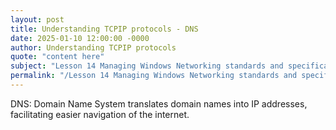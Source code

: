 ```yaml
---
layout: post
title: Understanding TCPIP protocols - DNS
date: 2025-01-10 12:00:00 -0000
author: Understanding TCPIP protocols
quote: "content here"
subject: "Lesson 14 Managing Windows Networking standards and specifications"
permalink: "/Lesson 14 Managing Windows Networking standards and specifications/Understanding TCPIP protocols/Understanding TCPIP protocols - DNS"
---
```


DNS: Domain Name System translates domain names into IP addresses, facilitating easier navigation of the internet.
